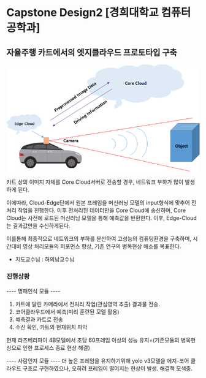 # Capstone Design2 [경희대학교 컴퓨터공학과]

## 자율주행 카트에서의 엣지클라우드 프로토타입 구축
<img src = "./Resources/concept.png">

카트 상의 이미지 자체를 Core Cloud서버로 전송할 경우, 네트워크 부하가 많이 발생하게 된다. 

이에따라, Cloud-Edge단에서 원본 프레임을 머신러닝 모델의 input형식에 맞추어 전처리 작업을 진행한다. 이후 전처리된 데이터만을 Core Cloud에 송신하며, Core Cloud는 사전에 로드된 머신러닝 모델을 통해 예측값을 반환한다. 이후, Edge-Cloud는 결과값만을 수신하게된다. 

이를통해 최종적으로 네트워크의 부하를 분산하여 고성능의 컴퓨팅환경을 구축하며, 시간대비 영상 처리모듈의 퍼포먼스 향상, 기존 연구의 병목현상 해소를 목표한다.

- 지도교수님 : 허의남교수님 

### 진행상황
---- 명패인식 모듈 ----
1. 카트에 달린 카메라에서 전처리 작업(관심영역 추출) 결과물 전송.
2. 코어클라우드에서 예측(미리 훈련된 모델 활용)
3. 예측결과 카트로 전송
4. 수신 확인, 카트의 현재위치 파악

현재 라즈베리파이 4B모델에서 초당 60프레임 이상의 성능 유지+(기존모듈의 병목현상으로 인한 프로세스 종료 현상 해결)

---- 사람인지 모듈 ----
더 높은 프레임을 유지하기위해 yolo v3모델을 에지-코어 클라우드 구조로 구현하였으나, 오히려 프레임이 떨어지는 현상이 발생.
해결책 모색중.